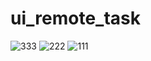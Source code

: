 # ui_remote_task

![333](https://github.com/user-attachments/assets/a84f66e3-38a9-45bd-bbcf-4978248f0582)
![222](https://github.com/user-attachments/assets/e0b91dea-fde8-40b8-9a7b-7341a6150869)
![111](https://github.com/user-attachments/assets/df524f64-df5e-4e64-8f66-7f5a6e5bec9d)
